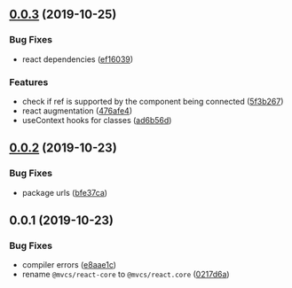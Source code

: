 ## [0.0.3](https://github.com/gavar/mvcs/compare/v/react.core/0.0.2...v/react.core/0.0.3) (2019-10-25)


### Bug Fixes

* react dependencies ([ef16039](https://github.com/gavar/mvcs/commit/ef16039))


### Features

* check if ref is supported by the component being connected ([5f3b267](https://github.com/gavar/mvcs/commit/5f3b267))
* react augmentation ([476afe4](https://github.com/gavar/mvcs/commit/476afe4))
* useContext hooks for classes ([ad6b56d](https://github.com/gavar/mvcs/commit/ad6b56d))

## [0.0.2](https://github.com/gavar/mvcs/compare/v/react.core/0.0.1...v/react.core/0.0.2) (2019-10-23)


### Bug Fixes

* package urls ([bfe37ca](https://github.com/gavar/mvcs/commit/bfe37ca))

## 0.0.1 (2019-10-23)


### Bug Fixes

* compiler errors ([e8aae1c](https://github.com/gavar/mvcs/commit/e8aae1c))
* rename `@mvcs/react-core` to `@mvcs/react.core` ([0217d6a](https://github.com/gavar/mvcs/commit/0217d6a))

